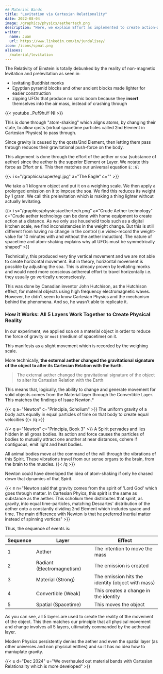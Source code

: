 ```yaml
---
## Material Bands
title: "Levitation via Cartesian Relationality"
date: 2022-08-04
image: /graphics/physics/aethertech.png
description: "Here, we explain Effort as implemented to create action-at-a-distance, something that is not known in Physics"
writer:
  name: Juan
  url: https://www.linkedin.com/in/jundalisay/
icon: /icons/spmat.png
aliases:
  /material/levitation
---
```



<!-- In a past post, we explained [Material Bands for contact forces](/material/principles/part-5/chapter-03) by starting with an example of action at a distance, as levitation. This was to introduce the concept of metaphysical Effort, as being different from the physical Force from Newton. -->

The Relativity of Einstein is totally debunked by the reality of non-magnetic levitation and prelevitation as seen in:

- levitating Buddhist monks
- Egyptian pyramid blocks and other ancient blocks made lighter for easier construction
- zipping UFOs that produce no sonic boom because they **insert** themselves into the air mass, instead of crashing through


{{< youtube _Puf9huY-NI >}}


This is done through "atom-shaking" which aligns atoms, by changing their state, to allow qosts (virtual spacetime particles called 2nd Element in Cartesian Physics) to pass through.  

Since gravity is caused by the qosts/2nd Element, then letting them pass through reduces their gravitational push-force on the body. 

This alignment is done through the effort of the aether or soa (substance of aether) since the aether is the superior Element or Layer. We notate this force as Effort or `E`. This then matches our universal equation `E::Gl`


{{< i s="/graphics/super/egl.jpg" a="The Eagle" c="" >}}


<!-- 
Here, we explain Effort as implemented to create action-at-a-distance, something that is not known in Physics. This is  because Einstein cancelled the aether which facilitates it. 

In contrast, Superphysics enshrines the aether as the top or boss-layer of physical reality. 

This is still in line with Nature since Maxwell, Fresnell, Hertz, Lord Kelvin, and Tesla all believed in the aether. It is therefore only Einstein who is out of line. This in turn is why technology is so limited and humans still use Newtonian rockets (based on 17th century principles) to go to outer space. 

![Layers](/graphics/physics/layers.png) -->


We take a 1 kilogram object and put it on a weighing scale. We then apply a prolonged emission on it to impose the soa. We find this reduces its weight by 1 gram. We call this prelevitation which is making a thing lighter without actually levitating.

<!-- then use this as the basis for a levitating object propelled by the aether.    -->

{{< i s="/graphics/physics/aethertech.png" a="Crude Aether technology" c="Crude aether technology can be done with home equipment to create action at a distance. As we only use household tools such as a digital kitchen scale, we find inconsistencies in the weight change. But this is still different from having no change in the control (i.e video-record the weight-value for 10 minutes with and without the aether induction). The nature of spacetime and atom-shaking explains why all UFOs must be symmetrically shaped" >}}


Technically, this produced very tiny vertical movement and we are not able to create horizontal movement. But  in theory, horizontal movement is possible by adjusting the soa. This is already proven by levitating monks and would need more conscious aethereal effort to travel horizontally i.e. they usually go vertically unconsciously. 

This was done by Canadian inventor John Hutchison, as the Hutchison effect, for material objects using high frequency electromagnetic waves. However, he didn't seem to know Cartesian Physics and the mechanism behind the phenomena. And so, he wasn't able to replicate it. 


<!-- This is where `G`, `g`, and the Kepler tensor will be necessary to change the state of an object in order to move it through spacetime without needing contact forces.   -->


### How it Works: All 5 Layers Work Together to Create Physical Reality

In our experiment, we applied soa on a material object in order to reduce the force of gravity or `most` (medium of spacetime) on it.  

This manifests as a slight movement which is recorded by the weighing scale. 

More technically, **the external aether changed the gravitational signature of the object to alter its Cartesian Relation with the Earth**. 

> The external aether changed the gravitational signature of the object to alter its Cartesian Relation with the Earth
<!-- material gravitational band  -->

This means that, logically, the ability to change and generate movement for solid objects comes from the Material layer through the Convertible Layer. This matches the findings of Isaac Newton.*

{{< q a="Newton" c="Principia, Scholium" >}}
The uniform gravity of a body acts equally in equal particles of time on that body to create equal velocities
{{< /q >}}

{{< q a="Newton" c="Principia, Book 3" >}}
A Spirit pervades and lies hidden in all gross bodies. Its action and force causes the particles of bodies to mutually attract one another at near distances, cohere if contiguous, emit light and heat bodies. 

All animal bodies move at the command of the will through the vibrations of this Spirit. These vibrations travel from our sense organs to the brain, from the brain to the muscles.
{{< /q >}}


Newton could have developed the idea of atom-shaking if only he chased down that dynamics of that Spirit. 

{{< n n="Newton said that gravity comes from the spirit of 'Lord God' which goes through matter. In Cartesian Phyics, this spirit is the same as substance as the aether. This scholium then distributes that spirit, as gravity, into equal time-particles, matching Descartes' distribution of the aether onto a constantly dividing 2nd Element which includes space and time. The main difference with Newton is that he preferred inertial matter instead of spinning vortices" >}}


Thus, the sequence of events is:

Sequence | Layer | Effect
--- | --- | ---
1 | Aether | The intention to move the mass
2 | Radiant (Electromagnetism) | The emission is created
3 | Material (Strong) | The emission hits the identity (object with mass)
4 | Convertible (Weak) | This creates a change in the identity
5 | Spatial (Spacetime) | This moves the object

As you can see, all 5 layers are used to create the reality of the movement of the object. This then matches our principle that all physical movement and change involves all 5 layers, ultimately commanded by the aethereal layer. 
 
Modern Physics persistently denies the aether and even the spatial layer (as other universes and non physical entties) and so it has no idea how to maniuplate gravity.  

<!-- 
	From here, we can easily see how aether tech makes sense in construction. This is consistent in early civlizations which built large and heavy infrastructure, such as Egyptian pyramids, without any knowledge of electricity or even combustion. This tech only needs the discovery of fire as to create the construction tools. It doesn't even need writing technology since aether knowledge is best transmitted through oral tradition just as you can learn from YouTube videos faster than from reading a book. 

	Accordingly, we see Hindus preferring oral teachings, and the Egyptians not writing their aether technology down. Instead, the latter taught it orally to Pythagoras which taught it to his followers. Eventually it was learned by Timaeus who was recorded by Plato which we can read now online. 

	Timaeus' account of the aether is important as it must match the aether of the Hindus (akasha) who use it to propel themselves, as levitating monks, instead of for construction. This then supports the case for aethereal propulsion in vehicles. The purported round shape of UFOs match our basic concept for propelling a mass using Descates' First Rule of Movement instead of Netwon's 3rd Law used in rockets. -->


{{< u d="Dec 2024" u="We overhauled out material bands with Cartesian Relationality which is more developed" >}}